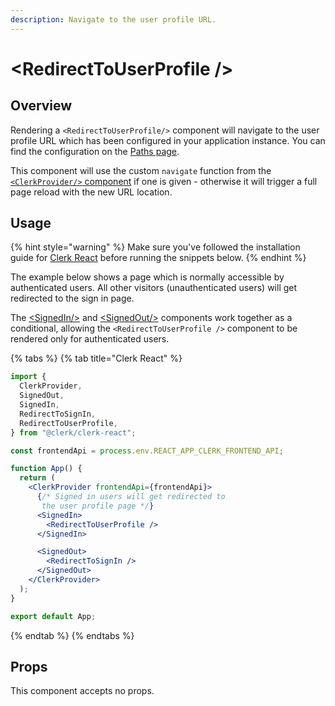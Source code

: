 ```yaml
---
description: Navigate to the user profile URL.
---
```


# \<RedirectToUserProfile />

## Overview

Rendering a `<RedirectToUserProfile/>` component will navigate to the user profile URL which has been configured in your application instance. You can find the configuration on the [Paths page](https://dashboard.clerk.dev/last-active?path=paths).

This component will use the custom `navigate` function from the [`<ClerkProvider/>` component](../../reference/clerk-react/clerkprovider.md) if one is given - otherwise it will trigger a full page reload with the new URL location.

## Usage

{% hint style="warning" %}
Make sure you've followed the installation guide for [Clerk React](../../reference/clerk-react/installation.md) before running the snippets below.
{% endhint %}

The example below shows a page which is normally accessible by authenticated users. All other visitors (unauthenticated users) will get redirected to the sign in page.

The [\<SignedIn/>](../signed-in.md) and [\<SignedOut/>](../signed-out.md) components work together as a conditional, allowing the `<RedirectToUserProfile />` component to be rendered only for authenticated users.

{% tabs %}
{% tab title="Clerk React" %}
```jsx
import {
  ClerkProvider,
  SignedOut,
  SignedIn,
  RedirectToSignIn,
  RedirectToUserProfile,
} from "@clerk/clerk-react";

const frontendApi = process.env.REACT_APP_CLERK_FRONTEND_API;

function App() {
  return (
    <ClerkProvider frontendApi={frontendApi}>
      {/* Signed in users will get redirected to
       the user profile page */}
      <SignedIn>
        <RedirectToUserProfile />
      </SignedIn>

      <SignedOut>
        <RedirectToSignIn />
      </SignedOut>
    </ClerkProvider>
  );
}

export default App;
```
{% endtab %}
{% endtabs %}

## Props

This component accepts no props.
